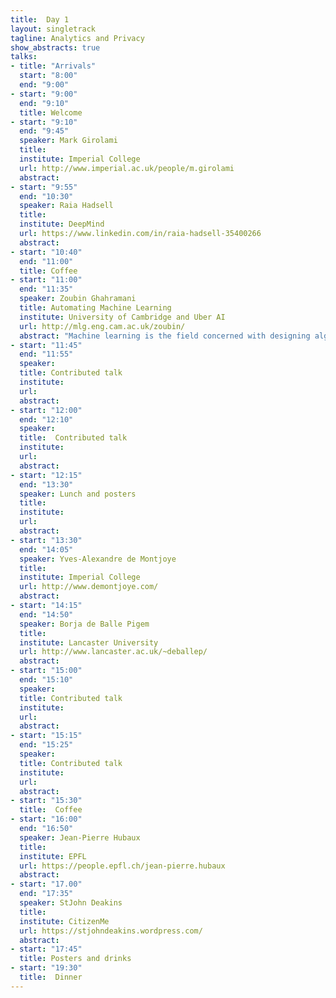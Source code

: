 ```yaml
---
title:  Day 1
layout: singletrack
tagline: Analytics and Privacy
show_abstracts: true
talks:
- title: "Arrivals"
  start: "8:00"
  end: "9:00"
- start: "9:00"
  end: "9:10"
  title: Welcome 
- start: "9:10"
  end: "9:45"
  speaker: Mark Girolami
  title: 
  institute: Imperial College
  url: http://www.imperial.ac.uk/people/m.girolami
  abstract:
- start: "9:55"
  end: "10:30"
  speaker: Raia Hadsell
  title: 
  institute: DeepMind
  url: https://www.linkedin.com/in/raia-hadsell-35400266
  abstract:
- start: "10:40"
  end: "11:00"
  title: Coffee
- start: "11:00"
  end: "11:35"
  speaker: Zoubin Ghahramani
  title: Automating Machine Learning
  institute: University of Cambridge and Uber AI
  url: http://mlg.eng.cam.ac.uk/zoubin/
  abstract: "Machine learning is the field concerned with designing algorithms that allow computers to learn from data. Ironically, machine learning systems are currently hand-built by experts in a slow, laborious and error-prone manner. I will describe three directions of research which aim to truly automate machine learning: the Automatic Statistician; Turing: a new Probabilistic Programming language based on Julia; and the rational allocation of computational resources."
- start: "11:45"
  end: "11:55"
  speaker: 
  title: Contributed talk
  institute:
  url:
  abstract:
- start: "12:00"
  end: "12:10"
  speaker: 
  title:  Contributed talk
  institute:
  url:
  abstract:
- start: "12:15"
  end: "13:30"
  speaker: Lunch and posters
  title:
  institute:
  url:
  abstract:
- start: "13:30"
  end: "14:05"
  speaker: Yves-Alexandre de Montjoye
  title:
  institute: Imperial College
  url: http://www.demontjoye.com/
  abstract:
- start: "14:15"
  end: "14:50"
  speaker: Borja de Balle Pigem
  title:
  institute: Lancaster University
  url: http://www.lancaster.ac.uk/~deballep/
  abstract:
- start: "15:00"
  end: "15:10"
  speaker: 
  title: Contributed talk
  institute:
  url:
  abstract:
- start: "15:15"
  end: "15:25"
  speaker: 
  title: Contributed talk
  institute:
  url:
  abstract:
- start: "15:30"
  title:  Coffee
- start: "16:00"
  end: "16:50"
  speaker: Jean-Pierre Hubaux
  title:
  institute: EPFL
  url: https://people.epfl.ch/jean-pierre.hubaux
  abstract:
- start: "17.00"
  end: "17:35"
  speaker: StJohn Deakins
  title: 
  institute: CitizenMe
  url: https://stjohndeakins.wordpress.com/
  abstract:
- start: "17:45"
  title: Posters and drinks
- start: "19:30"
  title:  Dinner
---
```



